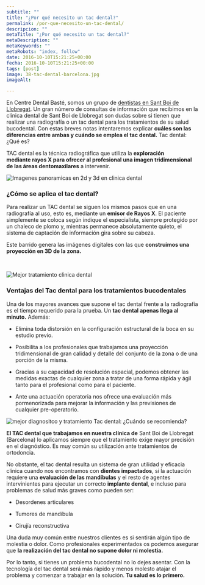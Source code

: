```yaml
---
subtitle: ""
title: "¿Por qué necesito un tac dental?"
permalink: /por-que-necesito-un-tac-dental/
descripcion: ""
metaTitle: "¿Por qué necesito un tac dental?"
metaDescription: ""
metaKeywords: ""
metaRobots: "index, follow"
date: 2016-10-10T15:21:25+00:00
fecha: 2016-10-10T15:21:25+00:00
tags: [post]
image: 38-tac-dental-barcelona.jpg
imageAlt: 

---
```



En Centre Dental Basté, somos un grupo de [dentistas en Sant Boi de Llobregat](http://centredentalbaste.com/). Un gran número de consultas de información que recibimos en la clínica dental de Sant Boi de Llobregat son dudas sobre si tienen que realizar una radiografía o un tac dental para los tratamientos de su salud bucodental. Con estas breves notas intentaremos explicar **cuáles son las diferencias entre ambas y cuándo se emplea el tac dental.**
Tac dental: ¿Qué es?



TAC dental es la técnica radiográfica que utiliza la **exploración mediante rayos X para ofrecer al profesional una imagen tridimensional de las áreas dentomaxilares** a intervenir.

![Imagenes panoramicas en 2d y 3d en clinica dental](/assets/static/images/blog/blog-inner/imagenes-panoramicas-en-2d-clinica-dental.png)
### ¿Cómo se aplica el tac dental?


Para realizar un TAC dental se siguen los mismos pasos que en una radiografía al uso, esto es, mediante un **emisor de Rayos X**. El paciente simplemente se coloca según indique el especialista, siempre protegido por un chaleco de plomo y, mientras permanece absolutamente quieto, el sistema de captación de información gira sobre su cabeza.

Este barrido genera las imágenes digitales con las que **construimos una proyección en 3D de la zona.**

 

![Mejor tratamiento clinica dental](/assets/static/images/blog/blog-inner/molde-dental.png)
### Ventajas del Tac dental para los tratamientos bucodentales


Una de los mayores avances que supone el tac dental frente a la radiografía es el tiempo requerido para la prueba. Un **tac dental apenas llega al minuto.** Además:

- Elimina toda distorsión en la configuración estructural de la boca en su estudio previo.

- Posibilita a los profesionales que trabajamos una proyección tridimensional de gran calidad y detalle del conjunto de la zona o de una porción de la misma.

- Gracias a su capacidad de resolución espacial, podemos obtener las medidas exactas de cualquier zona a tratar de una forma rápida y ágil tanto para el profesional como para el paciente.

- Ante una actuación operatoria nos ofrece una evaluación más pormenorizada para mejorar la información y las previsiones de cualquier pre-operatorio.

![mejor diagnositco y tratamiento](/assets/static/images/blog/blog-inner/mejor-diagnostico-tratamiento.png)
Tac dental: ¿Cuándo se recomienda?


**El TAC dental que trabajamos en nuestra clínica de** Sant Boi de Llobregat (Barcelona) lo aplicamos siempre que el tratamiento exige mayor precisión en el diagnóstico. Es muy común su utilización ante tratamientos de ortodoncia.

No obstante, el tac dental resulta un sistema de gran utilidad y eficacia clínica cuando nos encontramos con **dientes impactados**, si la actuación requiere una **evaluación de las mandíbulas** y el resto de agentes intervinientes para ejecutar un correcto **implante dental**, e incluso para problemas de salud más graves como pueden ser:

- Desordenes articulares

- Tumores de mandíbula

- Cirujía reconstructiva

Una duda muy común entre nuestros clientes es si sentirán algún tipo de molestia o dolor. Como profesionales experimentados os podemos asegurar que **la realización del tac dental no supone dolor ni molestia.**

Por lo tanto, si tienes un problema bucodental no lo dejes asentar. Con la tecnología del tac dental será más rápido y menos molesto atajar el problema y comenzar a trabajar en la solución. **Tu salud es lo primero.**


 
